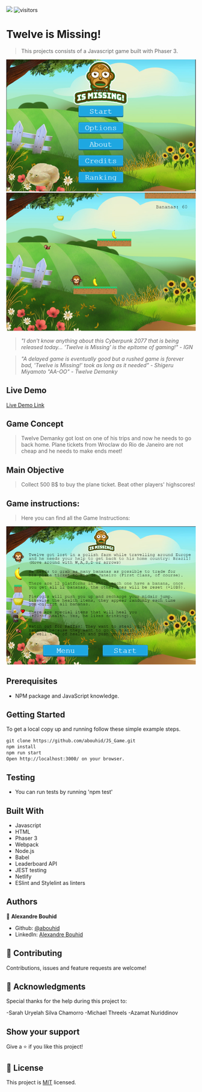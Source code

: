 ![](https://img.shields.io/badge/Microverse-blueviolet)
![visitors](https://visitor-badge.glitch.me/badge?page_id=abouhid/ToDo_list)


# Twelve is Missing!

> This projects consists of a Javascript game built with Phaser 3.

![screenshot](./src/assets/img1.png)
![screenshot](./src/assets/img2.png)

> *"I don't know anything about this Cyberpunk 2077 that is being released today... 'Twelve is Missing' is the epitome of gaming!" - IGN*

> *"A delayed game is eventually good but a rushed game is forever bad, 'Twelve is Missing!' took as long as it needed" - Shigeru Miyamoto*
> *"AA-OO" - Twelve Demanky*


## Live Demo

[Live Demo Link](https://twelveismissing.herokuapp.com/)

## Game Concept

> Twelve Demanky got lost on one of his trips and now he needs to go back home. Plane tickets from Wroclaw do Rio de Janeiro are not cheap and he needs to make ends meet! 

## Main Objective

> Collect 500 B$ to buy the plane ticket.
> Beat other players' highscores!

## Game instructions:

> Here you can find all the Game Instructions:

![screenshot](./src/assets/img3.png)


## Prerequisites
- NPM package and JavaScript knowledge.

## Getting Started

To get a local copy up and running follow these simple example steps.

```
git clone https://github.com/abouhid/JS_Game.git
npm install
npm run start
Open http://localhost:3000/ on your browser.
```
## Testing

- You can run tests by running 'npm test'

## Built With

- Javascript
- HTML
- Phaser 3
- Webpack
- Node.js
- Babel
- Leaderboard API
- JEST testing
- Netlify
- ESlint and Stylelint as linters

## Authors


👤 **Alexandre Bouhid**

- Github: [@abouhid](https://github.com/abouhid)
- LinkedIn: [Alexandre Bouhid](https://www.linkedin.com/in/alexandrebouhid/)

## 🤝 Contributing

Contributions, issues and feature requests are welcome!

## 🤝 Acknowledgments

Special thanks for the help during this project to: 

-Sarah Uryelah Silva Chamorro
-Michael Threels
-Azamat Nuriddinov

## Show your support

Give a ⭐️ if you like this project!

## 📝 License

This project is [MIT](lic.url) licensed.
